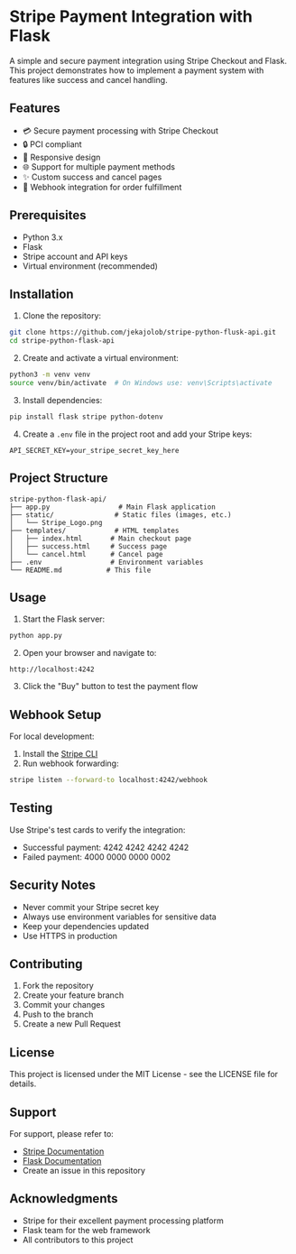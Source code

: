 # Stripe Payment Integration with Flask

A simple and secure payment integration using Stripe Checkout and Flask. This project demonstrates how to implement a payment system with features like success and cancel handling.

## Features

- 💳 Secure payment processing with Stripe Checkout
- 🔒 PCI compliant
- 📱 Responsive design
- 🌐 Support for multiple payment methods
- ✨ Custom success and cancel pages
- 🔄 Webhook integration for order fulfillment

## Prerequisites

- Python 3.x
- Flask
- Stripe account and API keys
- Virtual environment (recommended)

## Installation

1. Clone the repository:

```bash
git clone https://github.com/jekajolob/stripe-python-flusk-api.git
cd stripe-python-flask-api
```

2. Create and activate a virtual environment:

```bash
python3 -m venv venv
source venv/bin/activate  # On Windows use: venv\Scripts\activate
```

3. Install dependencies:

```bash
pip install flask stripe python-dotenv
```

4. Create a `.env` file in the project root and add your Stripe keys:

```
API_SECRET_KEY=your_stripe_secret_key_here
```

## Project Structure

```
stripe-python-flask-api/
├── app.py                 # Main Flask application
├── static/               # Static files (images, etc.)
│   └── Stripe_Logo.png
├── templates/            # HTML templates
│   ├── index.html       # Main checkout page
│   ├── success.html     # Success page
│   └── cancel.html      # Cancel page
├── .env                 # Environment variables
└── README.md           # This file
```

## Usage

1. Start the Flask server:

```bash
python app.py
```

2. Open your browser and navigate to:

```
http://localhost:4242
```

3. Click the "Buy" button to test the payment flow

## Webhook Setup

For local development:

1. Install the [Stripe CLI](https://stripe.com/docs/stripe-cli)
2. Run webhook forwarding:

```bash
stripe listen --forward-to localhost:4242/webhook
```

## Testing

Use Stripe's test cards to verify the integration:

- Successful payment: 4242 4242 4242 4242
- Failed payment: 4000 0000 0000 0002

## Security Notes

- Never commit your Stripe secret key
- Always use environment variables for sensitive data
- Keep your dependencies updated
- Use HTTPS in production

## Contributing

1. Fork the repository
2. Create your feature branch
3. Commit your changes
4. Push to the branch
5. Create a new Pull Request

## License

This project is licensed under the MIT License - see the LICENSE file for details.

## Support

For support, please refer to:

- [Stripe Documentation](https://stripe.com/docs)
- [Flask Documentation](https://flask.palletsprojects.com/)
- Create an issue in this repository

## Acknowledgments

- Stripe for their excellent payment processing platform
- Flask team for the web framework
- All contributors to this project
